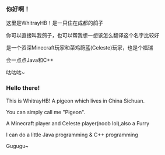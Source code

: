 ### 你好啊！
这里是WhitrayHB！是一只住在成都的鸽子

你可以直接叫我鸽子，也可以帮我想一想该怎么翻译这个名字比较好

是一个资深Minecraft玩家和菜鸡蔚蓝(Celeste)玩家，也是个福瑞

会一点点Java和C++

咕咕咕~

### Hello there!
This is WhitrayHB! A pigeon which lives in China Sichuan.

You can simply call me "Pigeon".

A Minecraft player and Celeste player(noob lol),also a Furry

I can do a little Java programming & C++ programming

Gugugu~
